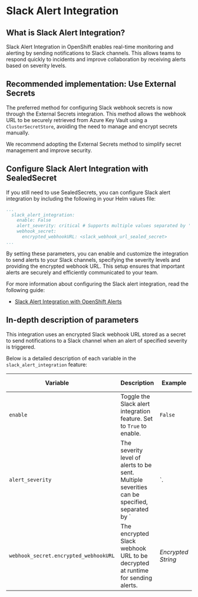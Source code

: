 # Slack Alert Integration

## What is Slack Alert Integration?

Slack Alert Integration in OpenShift enables real-time monitoring and alerting by sending notifications to Slack channels. This allows teams to respond quickly to incidents and improve collaboration by receiving alerts based on severity levels.

## Recommended implementation: Use External Secrets

The preferred method for configuring Slack webhook secrets is now through the External Secrets integration. This method allows the webhook URL to be securely retrieved from Azure Key Vault using a `ClusterSecretStore`, avoiding the need to manage and encrypt secrets manually.

We recommend adopting the External Secrets method to simplify secret management and improve security.

## Configure Slack Alert Integration with SealedSecret

If you still need to use SealedSecrets, you can configure Slack alert integration by including the following in your Helm values file:

``` yaml
...
  slack_alert_integration:
    enable: False
    alert_severity: critical # Supports multiple values separated by '|': critical|warning|info
    webhook_secret:
      encrypted_webhookURL: <slack_webhook_url_sealed_secret>
... 
```

By setting these parameters, you can enable and customize the integration to send alerts to your Slack channels, specifying the severity levels and providing the encrypted webhook URL. This setup ensures that important alerts are securely and efficiently communicated to your team.

For more information about configuring the Slack alert integration, read the following guide: 

- [Slack Alert Integration with OpenShift Alerts](../../Additional%20Documentation/Monitoring/slack-integration-with-openshift-alerts.md)


## In-depth description of parameters

This integration uses an encrypted Slack webhook URL stored as a secret to send notifications to a Slack channel when an alert of specified severity is triggered.

Below is a detailed description of each variable in the `slack_alert_integration` feature:

| <div style="width:260px">**Variable**</div>                            | **Description**                                                                                  | **Example**                              | **Type**                   | **Default Value**  |
|-----------------------------------------|--------------------------------------------------------------------------------------------------|------------------------------------------|----------------------------|----------|
| `enable`                                | Toggle the Slack alert integration feature. Set to `True` to enable.                             | `False`                                  | Boolean                    | false |
| `alert_severity`                        | The severity level of alerts to be sent. Multiple severities can be specified, separated by `|`. | `critical` or `critical|warning|info` | String                     | "" |
| `webhook_secret.encrypted_webhookURL`   | The encrypted Slack webhook URL to be decrypted at runtime for sending alerts.                   | *Encrypted String*                       | Kubeseal encrypted String  | "" |


